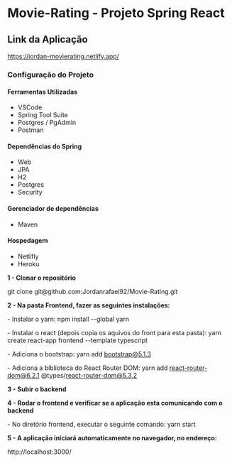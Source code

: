 # Movie-Rating - Projeto Spring React

## Link da Aplicação
https://jordan-movierating.netlify.app/

### Configuração do Projeto

#### Ferramentas Utilizadas
- VSCode
- Spring Tool Suite
- Postgres / PgAdmin
- Postman

#### Dependências do Spring
- Web
- JPA
- H2
- Postgres
- Security

#### Gerenciador de dependências
- Maven

#### Hospedagem
- Netlifly
- Heroku

<b>1 - Clonar o repositório</b>
<p>git clone git@github.com:Jordanrafael92/Movie-Rating.git

<b>2 - Na pasta Frontend, fazer as seguintes instalações:</b>
	<p>- Instalar o yarn: npm install --global yarn </p>
	<p>- Instalar o react (depois copia os aquivos do front para esta pasta): yarn create react-app frontend --template typescript</p>
	<p>- Adiciona o bootstrap: yarn add bootstrap@5.1.3</p>
	<p>- Adiciona a biblioteca do React Router DOM: yarn add react-router-dom@6.2.1 @types/react-router-dom@5.3.2</p>


<b>3 - Subir o backend</b>

<b>4 - Rodar o frontend e verificar se a aplicação esta comunicando com o backend</b>
	<p>- No diretório frontend, executar o seguinte comando: yarn start</p>

<b>5 - A aplicação iniciará automaticamente no navegador, no endereço:</b>
<p>http://localhost:3000/</p>

